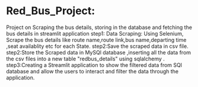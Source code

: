 # Red_Bus_Project:
Project on Scraping the bus details, storing in the database and fetching the bus details in streamlit application
step1: Data Scraping: Using Selenium, Scrape the bus details like route name,route link,bus name,departing time ,seat availablity etc 
       for each State.
step2:Save the scraped data in csv file.
step2:Store the Scraped data in MySQl database ,inserting all the data from the csv files into a new table "redbus_details" using sqlalchemy .
step3:Creating a Streamlit application to show the filtered data from SQl database and allow the  users to interact and filter the data through the application.

